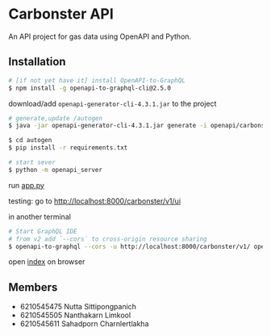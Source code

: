 # Carbonster API

An API project for gas data using OpenAPI and Python.

## Installation

```bash
# [if not yet have it] install OpenAPI-to-GraphQL
$ npm install -g openapi-to-graphql-cli@2.5.0
```

download/add `openapi-generator-cli-4.3.1.jar` to the project

```bash
# generate,update /autogen
$ java -jar openapi-generator-cli-4.3.1.jar generate -i openapi/carbonster-api.yaml -o autogen -g python-flask

$ cd autogen
$ pip install -r requirements.txt

# start sever
$ python -m openapi_server
```

run [app.py](app.py)

testing: go to <http://localhost:8000/carbonster/v1/ui>

in another terminal

```bash
# Start GraphQL IDE
# from v2 add `--cors` to cross-origin resource sharing
$ openapi-to-graphql --cors -u http://localhost:8000/carbonster/v1/ openapi/carbonster-api.yaml
```

open [index](html/index.html) on browser

## Members

- 6210545475 Nutta Sittipongpanich
- 6210545505 Nanthakarn Limkool
- 6210545611 Sahadporn Charnlertlakha
